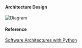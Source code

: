 #### Architecture Design 
![Diagram](images\architecture)

#### Reference
[Software Architectures with Python](http://www.rgonzo.us/shiny/books/Software%20Architecture%20with%20Python.pdf)
